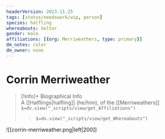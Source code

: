 ```yaml
---
headerVersion: 2023.11.25
tags: [status/needswork/wip, person]
species: halfling
whereabouts: Veltor
gender: male
affiliations: [{org: Merriweathers, type: primary}]
dm_notes: color
dm_owner: none
---
```

# Corrin Merriweather
>[!info]+ Biographical Info  
> A [[Halflings|halfling]] (he/him), of the [[Merriweathers]]  
> `$=dv.view("_scripts/view/get_Affiliations")`  
>> `$=dv.view("_scripts/view/get_Whereabouts")`


![[corrin-merriweather.png|left|200]]



